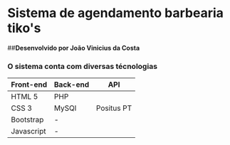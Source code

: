 # **Sistema de agendamento barbearia tiko's**

##**Desenvolvido por João Vinicius da Costa**

### O sistema conta com diversas técnologias

| Front-end | Back-end | API |
|-----------|----------|-----|
| HTML 5 | PHP  |            |
| CSS 3 | MySQl | Positus PT |
| Bootstrap| -  |            |
| Javascript| - |            |

